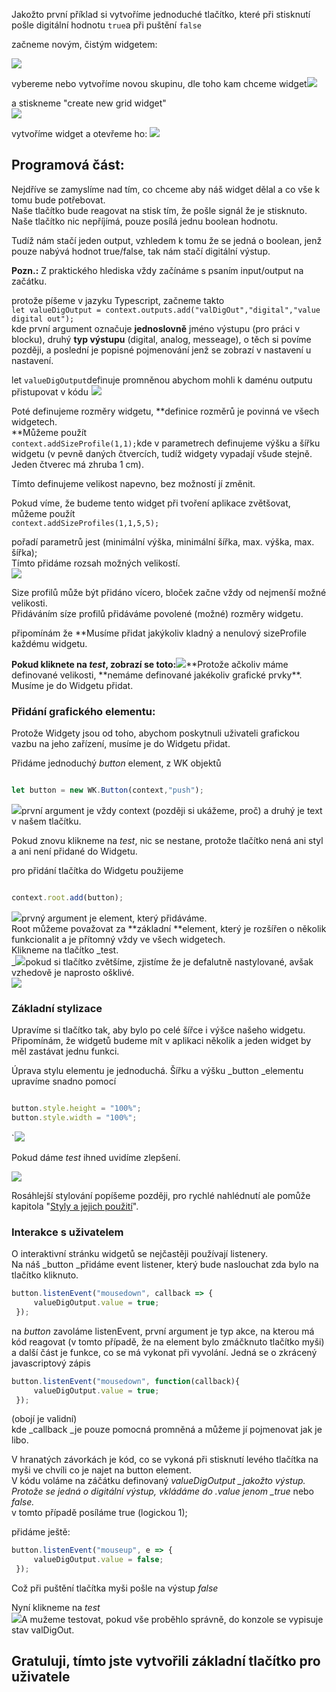 Jakožto první příklad si vytvoříme jednoduché tlačítko, které při stisknutí pošle digitální hodnotu `true`a při puštění `false`

začneme novým, čistým widgetem:

![](/assets/start.png)

vybereme nebo vytvoříme novou skupinu, dle toho kam chceme widget![](/assets/start2.png)

a stiskneme "create new grid widget"  
![](/assets/last.png)

vytvoříme widget a otevřeme ho: ![](/assets/import.png)

## Programová část:

Nejdříve se zamyslíme nad tím, co chceme aby náš widget dělal a co vše k tomu bude potřebovat.  
Naše tlačítko bude reagovat na stisk tím, že pošle signál že je stisknuto.  
Naše tlačítko nic nepříjímá, pouze posílá jednu boolean hodnotu.

Tudíž nám stačí jeden output, vzhledem k tomu že se jedná o boolean, jenž pouze nabývá hodnot true/false, tak nám stačí digitální výstup.

**Pozn.:** Z praktického hlediska vždy začínáme s psaním input/output na začátku.

protože píšeme v jazyku Typescript, začneme takto  
`let valueDigOutput = context.outputs.add("valDigOut","digital","value digital out");`  
kde první argument označuje **jednoslovně** jméno výstupu \(pro práci v blocku\), druhý **typ výstupu** \(digital, analog, messeage\), o těch si povíme později, a poslední je popisné pojmenování jenž se zobrazí v nastavení u nastavení.

let `valueDigOutput`definuje promněnou abychom mohli k daménu outputu přistupovat v kódu  ![](/assets/code1.png)

Poté definujeme rozměry widgetu, **definice rozměrů je povinná ve všech widgetech.            
**Můžeme použít  
`context.addSizeProfile(1,1);`kde v parametrech definujeme výšku a šířku widgetu \(v pevně daných čtvercích, tudíž widgety vypadají všude stejně. Jeden  čtverec má zhruba 1 cm\).

Tímto definujeme velikost napevno, bez možností jí změnit.

Pokud víme, že budeme tento widget při tvoření aplikace zvětšovat, můžeme použít  
`context.addSizeProfiles(1,1,5,5);`

pořadí parametrů jest \(minimální výška, minimální šířka, max. výška, max. šířka\);  
Tímto přidáme rozsah možných velikostí.  
![](/assets/code3.png)

Size profilů může být přidáno vícero, bloček začne vždy od nejmenší možné velikosti.  
Přidáváním síze profilů přidáváme povolené \(možné\) rozměry widgetu.

připomínám že \*\*Musíme přidat jakýkoliv kladný a nenulový sizeProfile každému widgetu.

**Pokud kliknete na **_**test**_**, zobrazí se toto:**![](/assets/code4.png)**Protože ačkoliv máme definované velikosti, **nemáme definované jakékoliv grafické prvky\*\*. Musíme je do Widgetu přidat.

### Přidání grafického elementu:

Protože Widgety jsou od toho, abychom poskytnuli uživateli grafickou vazbu na jeho zařízení, musíme je do Widgetu přidat.

Přidáme jednoduchý _button_ element, z WK objektů

```js

let button = new WK.Button(context,"push");
```

![](/assets/code5.png)první argument je vždy context \(později si ukážeme, proč\) a druhý je text v našem tlačítku.

Pokud znovu klikneme na _test_, nic se nestane, protože tlačítko nená ani styl a ani není přidané do Widgetu.

pro přidání tlačítka do Widgetu použijeme

```js

context.root.add(button);
```

![](/assets/code6.png)prvný argument je element, který přidáváme.  
Root můžeme považovat za **základní **element, který je rozšířen o několik funkcionalit a je přítomný vždy ve všech widgetech.  
Klikneme na tlačítko _test.            
_![](/assets/code7.png)pokud si tlačítko zvětšíme, zjistíme že je defalutně nastylované, avšak vzhedově je naprosto ošklivé.  
![](/assets/code8.png)

### Základní stylizace

Upravíme si tlačítko tak, aby bylo po celé šířce i výšce našeho widgetu.  
Připomínám, že widgetů budeme mít v aplikaci několik a jeden widget by měl zastávat jednu funkci.

Úprava stylu elementu je jednoduchá. Šířku a výšku \_button \_elementu upravíme snadno pomocí

```js

button.style.height = "100%";
button.style.width = "100%";
```

\`![](/assets/code9.png)

Pokud dáme _test_ ihned uvidíme zlepšení.

![](/assets/code10.png)

Rosáhlejší stylování popíšeme později, pro rychlé nahlédnutí ale pomůže kapitola "[Styly a jejich použití](/byzance_documentation/grid_intro/wk-elements-and-style.md)".

### Interakce s uživatelem

O interaktivní stránku widgetů se nejčastěji používají listenery.  
Na náš \_button \_přidáme event listener, který bude naslouchat zda bylo na tlačítko kliknuto.

```js
button.listenEvent("mousedown", callback => {        
     valueDigOutput.value = true;        
 });
```

na _button_ zavoláme listenEvent, první argument je typ akce, na kterou má kód reagovat \(v tomto případě, že na element bylo zmáčknuto tlačítko myši\) a další část je funkce, co se má vykonat při vyvolání. Jedná se o zkrácený javascriptový zápis

```js
button.listenEvent("mousedown", function(callback){        
     valueDigOutput.value = true;        
 });
```

\(obojí je validní\)  
kde \_callback \_je pouze pomocná promněná a můžeme jí pojmenovat jak je libo.

V hranatých závorkách je kód, co se vykoná při stisknutí levého tlačítka na myši ve chvíli co je najet na button element.  
V kódu voláme na záčátku definovaný _valueDigOutput \_jakožto výstup.  
Protože se jedná o digitální výstup, vkládáme do .value jenom \_true_ nebo _false._  
v tomto případě posíláme true \(logickou 1\);

přidáme ještě:

```js
button.listenEvent("mouseup", e => {        
     valueDigOutput.value = false;        
 });
```

Což při puštění tlačítka myši pošle na výstup _false_

Nyní klikneme na _test_  
![](/assets/code11.png)A mužeme testovat, pokud vše proběhlo správně, do konzole se vypisuje stav valDigOut.

## Gratuluji, tímto jste vytvořili základní tlačítko pro uživatele



